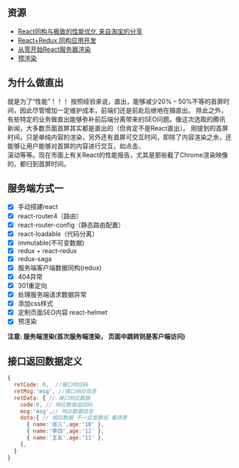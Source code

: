 ## 资源
- [React同构与极致的性能优化 来自淘宝的分享](https://segmentfault.com/a/1190000012464033)
- [React+Redux 同构应用开发](http://www.aliued.com/?p=3077)
- [从零开始React服务器渲染](http://www.alloyteam.com/2017/01/react-from-scratch-server-render/)
- [预渲染](http://www.prerender.io)

## 为什么做直出
就是为了“性能”！！！
按照经验来说，直出，能够减少20% – 50%不等的首屏时间，因此尽管增加一定维护成本，前端们还是前赴后继地在搞直出。
除此之外，有些特定的业务做直出能够弥补前后端分离带来的SEO问题。像这次选取的腾讯新闻，大多数页面首屏其实都是直出的（但肯定不是React直出）。
刚提到的首屏时间，只是单纯内容的渲染，另外还有首屏可交互时间，即除了内容渲染之余，还能够让用户能够对首屏的内容进行交互，如点击、  
滚动等等。现在市面上有关React的性能报告，尤其是那些截了Chrome渲染映像的，都归到首屏时间。

## 服务端方式一
- [x] 手动搭建react
- [x] react-router4（路由）
- [x] react-router-config（静态路由配置）
- [x] react-loadable（代码分离）
- [x] immutable(不可变数据)
- [x] redux + react-redux 
- [x] redux-saga
- [x] 服务端客户端数据同构(redux)
- [x] 404异常
- [x] 301重定向
- [x] 处理服务端请求数据异常
- [x] 添加css样式
- [x] 定制页面SEO内容 react-helmet
- [x] 预渲染

**注意: 服务端渲染(首次服务端渲染， 页面中跳转则是客户端访问)**

## 接口返回数据定义

```js
{
  retCode: 0,  //接口响应码
  retMsg:'msg', //接口响应信息
  retData: { // 接口响应数据
    code:0, // 响应数据返回码
    msg:'msg',// 响应数据信息
    data:[ // 相应数据 不一定是数组 看场景
      { name:'张三',age:'10' },
      { name:'李四',age:'12' },
      { name:'王五',age:'11' },
    ],
  }
}
```
